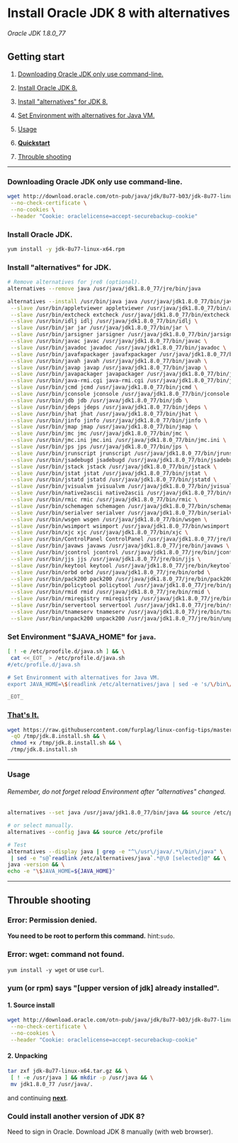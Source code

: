 # Install Oracle JDK 8 with alternatives
###### Oracle JDK 1.8.0_77

## Getting start

1. [Downloading Oracle JDK only use command-line.](#downloading-oracle-jdk-only-use-command-line)

2. [Install Oracle JDK 8.](#install-oracle-jdk)

3. [Install "alternatives" for JDK 8.](#install-alternatives-for-jdk)

4. [Set Environment with alternatives for Java VM.](#set-environment-java_home-for-java)

5. [Usage](#usage)

6. **[Quickstart](thats-it)**

7. [Throuble shooting](#throuble-shooting)

----

### Downloading Oracle JDK only use command-line.
```bash
wget http://download.oracle.com/otn-pub/java/jdk/8u77-b03/jdk-8u77-linux-x64.rpm \
 --no-check-certificate \
 --no-cookies \
 --header "Cookie: oraclelicense=accept-securebackup-cookie"
```

### Install Oracle JDK.
```bash
yum install -y jdk-8u77-linux-x64.rpm
```

### Install "alternatives" for JDK.
```bash
# Remove alternatives for jre8 (optional).
alternatives --remove java /usr/java/jdk1.8.0_77/jre/bin/java

alternatives --install /usr/bin/java java /usr/java/jdk1.8.0_77/bin/java 180077 \
 --slave /usr/bin/appletviewer appletviewer /usr/java/jdk1.8.0_77/bin/appletviewer \
 --slave /usr/bin/extcheck extcheck /usr/java/jdk1.8.0_77/bin/extcheck \
 --slave /usr/bin/idlj idlj /usr/java/jdk1.8.0_77/bin/idlj \
 --slave /usr/bin/jar jar /usr/java/jdk1.8.0_77/bin/jar \
 --slave /usr/bin/jarsigner jarsigner /usr/java/jdk1.8.0_77/bin/jarsigner \
 --slave /usr/bin/javac javac /usr/java/jdk1.8.0_77/bin/javac \
 --slave /usr/bin/javadoc javadoc /usr/java/jdk1.8.0_77/bin/javadoc \
 --slave /usr/bin/javafxpackager javafxpackager /usr/java/jdk1.8.0_77/bin/javafxpackager \
 --slave /usr/bin/javah javah /usr/java/jdk1.8.0_77/bin/javah \
 --slave /usr/bin/javap javap /usr/java/jdk1.8.0_77/bin/javap \
 --slave /usr/bin/javapackager javapackager /usr/java/jdk1.8.0_77/bin/javapackager \
 --slave /usr/bin/java-rmi.cgi java-rmi.cgi /usr/java/jdk1.8.0_77/bin/java-rmi.cgi \
 --slave /usr/bin/jcmd jcmd /usr/java/jdk1.8.0_77/bin/jcmd \
 --slave /usr/bin/jconsole jconsole /usr/java/jdk1.8.0_77/bin/jconsole \
 --slave /usr/bin/jdb jdb /usr/java/jdk1.8.0_77/bin/jdb \
 --slave /usr/bin/jdeps jdeps /usr/java/jdk1.8.0_77/bin/jdeps \
 --slave /usr/bin/jhat jhat /usr/java/jdk1.8.0_77/bin/jhat \
 --slave /usr/bin/jinfo jinfo /usr/java/jdk1.8.0_77/bin/jinfo \
 --slave /usr/bin/jmap jmap /usr/java/jdk1.8.0_77/bin/jmap \
 --slave /usr/bin/jmc jmc /usr/java/jdk1.8.0_77/bin/jmc \
 --slave /usr/bin/jmc.ini jmc.ini /usr/java/jdk1.8.0_77/bin/jmc.ini \
 --slave /usr/bin/jps jps /usr/java/jdk1.8.0_77/bin/jps \
 --slave /usr/bin/jrunscript jrunscript /usr/java/jdk1.8.0_77/bin/jrunscript \
 --slave /usr/bin/jsadebugd jsadebugd /usr/java/jdk1.8.0_77/bin/jsadebugd \
 --slave /usr/bin/jstack jstack /usr/java/jdk1.8.0_77/bin/jstack \
 --slave /usr/bin/jstat jstat /usr/java/jdk1.8.0_77/bin/jstat \
 --slave /usr/bin/jstatd jstatd /usr/java/jdk1.8.0_77/bin/jstatd \
 --slave /usr/bin/jvisualvm jvisualvm /usr/java/jdk1.8.0_77/bin/jvisualvm \
 --slave /usr/bin/native2ascii native2ascii /usr/java/jdk1.8.0_77/bin/native2ascii \
 --slave /usr/bin/rmic rmic /usr/java/jdk1.8.0_77/bin/rmic \
 --slave /usr/bin/schemagen schemagen /usr/java/jdk1.8.0_77/bin/schemagen \
 --slave /usr/bin/serialver serialver /usr/java/jdk1.8.0_77/bin/serialver \
 --slave /usr/bin/wsgen wsgen /usr/java/jdk1.8.0_77/bin/wsgen \
 --slave /usr/bin/wsimport wsimport /usr/java/jdk1.8.0_77/bin/wsimport \
 --slave /usr/bin/xjc xjc /usr/java/jdk1.8.0_77/bin/xjc \
 --slave /usr/bin/ControlPanel ControlPanel /usr/java/jdk1.8.0_77/jre/bin/ControlPanel \
 --slave /usr/bin/javaws javaws /usr/java/jdk1.8.0_77/jre/bin/javaws \
 --slave /usr/bin/jcontrol jcontrol /usr/java/jdk1.8.0_77/jre/bin/jcontrol \
 --slave /usr/bin/jjs jjs /usr/java/jdk1.8.0_77/jre/bin/jjs \
 --slave /usr/bin/keytool keytool /usr/java/jdk1.8.0_77/jre/bin/keytool \
 --slave /usr/bin/orbd orbd /usr/java/jdk1.8.0_77/jre/bin/orbd \
 --slave /usr/bin/pack200 pack200 /usr/java/jdk1.8.0_77/jre/bin/pack200 \
 --slave /usr/bin/policytool policytool /usr/java/jdk1.8.0_77/jre/bin/policytool \
 --slave /usr/bin/rmid rmid /usr/java/jdk1.8.0_77/jre/bin/rmid \
 --slave /usr/bin/rmiregistry rmiregistry /usr/java/jdk1.8.0_77/jre/bin/rmiregistry \
 --slave /usr/bin/servertool servertool /usr/java/jdk1.8.0_77/jre/bin/servertool \
 --slave /usr/bin/tnameserv tnameserv /usr/java/jdk1.8.0_77/jre/bin/tnameserv \
 --slave /usr/bin/unpack200 unpack200 /usr/java/jdk1.8.0_77/jre/bin/unpack200
```

### Set Environment "$JAVA_HOME" for `java`.
```bash
[ ! -e /etc/proofile.d/java.sh ] && \
 cat <<_EOT_ > /etc/profile.d/java.sh
#/etc/profile.d/java.sh

# Set Environment with alternatives for Java VM.
export JAVA_HOME=\$(readlink /etc/alternatives/java | sed -e 's/\/bin\/java//g')

_EOT_
```
### [That's It.](jdk.8.install.sh)
```bash
wget https://raw.githubusercontent.com/furplag/linux-config-tips/master/rhel/java/jdk.8.install.sh \
 -qO /tmp/jdk.8.install.sh && \
 chmod +x /tmp/jdk.8.install.sh && \
 /tmp/jdk.8.install.sh
```
---

### Usage
###### Remember, do not forget reload Environment after "alternatives" changed.
```bash
alternatives --set java /usr/java/jdk1.8.0_77/bin/java && source /etc/profile

# or select manually.
alternatives --config java && source /etc/profile

# Test
alternatives --display java | grep -e "^\/usr\/java/.*\/bin\/java" \
 | sed -e "s@`readlink /etc/alternatives/java`.*@\0 [selected]@" && \
java -version && \
echo -e "\$JAVA_HOME=${JAVA_HOME}"
```
---

## Throuble shooting

### Error: Permission denied.
**You need to be root to perform this command.** hint:`sudo`.

### Error: wget: command not found.
`yum install -y wget` or use `curl`.

### yum (or rpm) says "[upper version of jdk] already installed".
#### 1. Source install
```bash
wget http://download.oracle.com/otn-pub/java/jdk/8u77-b03/jdk-8u77-linux-x64.tar.gz \
 --no-check-certificate \
 --no-cookies \
 --header "Cookie: oraclelicense=accept-securebackup-cookie"
```
#### 2. Unpacking
```bash
tar zxf jdk-8u77-linux-x64.tar.gz && \
 [ ! -e /usr/java ] && mkdir -p /usr/java && \
 mv jdk1.8.0_77 /usr/java/.
```
and continuing **[next](#install-alternatives-for-jdk)**.

### Could install another version of JDK 8?
Need to sign in Oracle. Download JDK 8 manually (with web browser).
